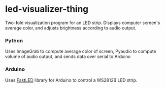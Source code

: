# led-visualizer-thing
Two-fold visualization program for an LED strip. Displays computer screen's average color, and adjusts brightness according to audio output.

<h3>Python</h3>
Uses ImageGrab to compute average color of screen, Pyaudio to compute volume of audio output, and sends data over serial to Arduino

<h3>Arduino</h3>
Uses <a href="https://github.com/FastLED/FastLED">FastLED</a> library for Arduino to control a WS2812B LED strip.
